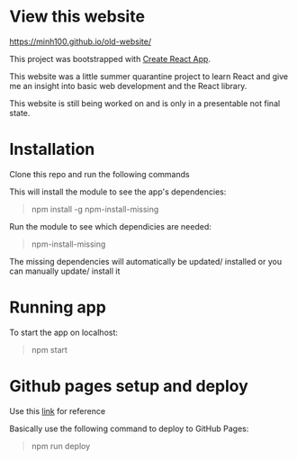 # View this website
https://minh100.github.io/old-website/

This project was bootstrapped with [Create React App](https://github.com/facebook/create-react-app).

This website was a little summer quarantine project to learn React and give me an insight into basic web development and the React library.    

This website is still being worked on and is only in a presentable not final state.

# Installation

Clone this repo and run the following commands

This will install the module to see the app's dependencies:

> npm install -g npm-install-missing

Run the module to see which dependicies are needed:

> npm-install-missing

The missing dependencies will automatically be updated/ installed or you can manually update/ install it

# Running app

To start the app on localhost:

> npm start

# Github pages setup and deploy

Use this [link](https://dev.to/yuribenjamin/how-to-deploy-react-app-in-github-pages-2a1f) for reference

Basically use the following command to deploy to GitHub Pages:

> npm run deploy




